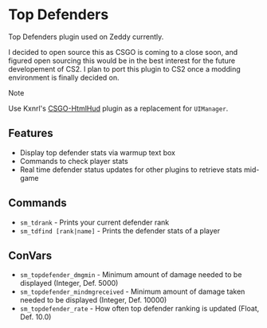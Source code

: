 
# Top Defenders

Top Defenders plugin used on Zeddy currently.

I decided to open source this as CSGO is coming to a close soon, and figured open sourcing this would be in the best interest for the future developement of CS2. I plan to port this plugin to CS2 once a modding environment is finally decided on.

> [!NOTE]
> Use Kxnrl's [CSGO-HtmlHud](https://github.com/Kxnrl/CSGO-HtmlHud) plugin as a replacement for `UIManager`.

## Features

- Display top defender stats via warmup text box
- Commands to check player stats
- Real time defender status updates for other plugins to retrieve stats mid-game

## Commands

- `sm_tdrank` - Prints your current defender rank
- `sm_tdfind [rank|name]` - Prints the defender stats of a player
 
## ConVars

- `sm_topdefender_dmgmin` - Minimum amount of damage needed to be displayed (Integer, Def. 5000)
- `sm_topdefender_mindmgreceived` - Minimum amount of damage taken needed to be displayed (Integer, Def. 10000)
- `sm_topdefender_rate` - How often top defender ranking is updated (Float, Def. 10.0)
